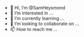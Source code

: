 - 👋 Hi, I’m @SamHeysmond
- 👀 I’m interested in ...
- 🌱 I’m currently learning ...
- 💞️ I’m looking to collaborate on ...
- 📫 How to reach me ...

<!---
SamHeysmond/SamHeysmond is a ✨ special ✨ repository because its `README.md` (this file) appears on your GitHub profile.
You can click the Preview link to take a look at your changes.
--->

